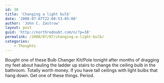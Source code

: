 ```yaml
---
id: 38
title: 'Changing a light bulb'
date: '2008-07-07T22:00:53-05:00'
author: 'John C. Zastrow'
layout: post
guid: 'http://northredoubt.com/n/?p=38'
permalink: /2008/07/07/changing-a-light-bulb/
categories:
    - Thoughts
---
```


Bought one of these Bulb Changer Kit/Pole tonight after months of dragging my feet about hauling the ladder up stairs to change the ceiling bulb in the bathroom. Totally worth money. If you have tall ceilings with light bulbs that hang down. Get one of these things. Period.